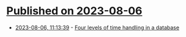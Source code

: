 # [Published on 2023-08-06](index.md)

* [2023-08-06, 11:13:39](https://lobste.rs/s/iku0es/four_levels_time_handling_database) - [Four levels of time handling in a database](https://korban.net/posts/postgres/2017-09-29-four-levels-of-time-handling-in-database/)
